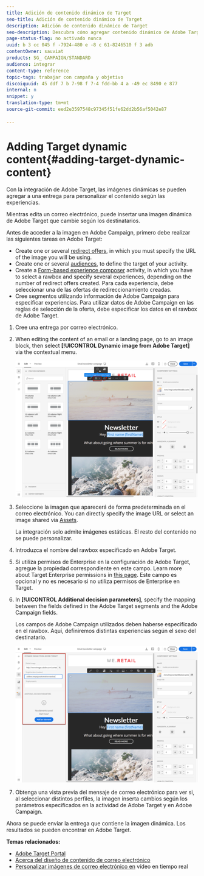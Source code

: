 ```yaml
---
title: Adición de contenido dinámico de Target
seo-title: Adición de contenido dinámico de Target
description: Adición de contenido dinámico de Target
seo-description: Descubra cómo agregar contenido dinámico de Adobe Target en una de sus entregas de Adobe Campaign.
page-status-flag: no activado nunca
uuid: b 3 cc 045 f -7924-480 e -8 c 61-8246510 f 3 adb
contentOwner: sauviat
products: SG_ CAMPAIGN/STANDARD
audience: integrar
content-type: reference
topic-tags: trabajar con campaña y objetivo
discoiquuid: 45 ddf 7 b 7-98 f 7-4 fdd-bb 4 a -49 ec 8490 e 877
internal: n
snippet: y
translation-type: tm+mt
source-git-commit: eed2e3597548c97345f51fe62dd2b56af5042e87

---
```



# Adding Target dynamic content{#adding-target-dynamic-content}

Con la integración de Adobe Target, las imágenes dinámicas se pueden agregar a una entrega para personalizar el contenido según las experiencias.

Mientras edita un correo electrónico, puede insertar una imagen dinámica de Adobe Target que cambie según los destinatarios.

Antes de acceder a la imagen en Adobe Campaign, primero debe realizar las siguientes tareas en Adobe Target:

* Create one or several [redirect offers](https://docs.adobe.com/content/help/en/target/using/experiences/offers/offer-redirect.html), in which you must specify the URL of the image you will be using.
* Create one or several [audiences](https://marketing.adobe.com/resources/help/en_US/target/ov/c_about_segments.html), to define the target of your activity.
* Create a [Form-based experience composer](https://marketing.adobe.com/resources/help/en_US/target/target/t_form_experience_composer.html) activity, in which you have to select a rawbox and specify several experiences, depending on the number of redirect offers created. Para cada experiencia, debe seleccionar una de las ofertas de redireccionamiento creadas.
* Cree segmentos utilizando información de Adobe Campaign para especificar experiencias. Para utilizar datos de Adobe Campaign en las reglas de selección de la oferta, debe especificar los datos en el rawbox de Adobe Target.

1. Cree una entrega por correo electrónico.
1. When editing the content of an email or a landing page, go to an image block, then select **[!UICONTROL Dynamic image from Adobe Target]** via the contextual menu.

   ![](assets/tar_insert_dynamic_image.png)

1. Seleccione la imagen que aparecerá de forma predeterminada en el correo electrónico. You can directly specify the image URL or select an image shared via [Assets](../../integrating/using/working-with-campaign-and-assets-core-service.md).

   La integración solo admite imágenes estáticas. El resto del contenido no se puede personalizar.

1. Introduzca el nombre del rawbox especificado en Adobe Target.
1. Si utiliza permisos de Enterprise en la configuración de Adobe Target, agregue la propiedad correspondiente en este campo. Learn more about Target Enterprise permissions in [this page](https://marketing.adobe.com/resources/help/en_US/target/target/properties-overview.html). Este campo es opcional y no es necesario si no utiliza permisos de Enterprise en Target.
1. In **[!UICONTROL Additional decision parameters]**, specify the mapping between the fields defined in the Adobe Target segments and the Adobe Campaign fields.

   Los campos de Adobe Campaign utilizados deben haberse especificado en el rawbox. Aquí, definiremos distintas experiencias según el sexo del destinatario.

   ![](assets/tar_additional_decisionning_parameters.png)

1. Obtenga una vista previa del mensaje de correo electrónico para ver si, al seleccionar distintos perfiles, la imagen inserta cambios según los parámetros especificados en la actividad de Adobe Target y en Adobe Campaign.

Ahora se puede enviar la entrega que contiene la imagen dinámica. Los resultados se pueden encontrar en Adobe Target.

**Temas relacionados:**

* [Adobe Target Portal](https://marketing.adobe.com/resources/help/en_US/target/a4t/c_campaign_and_target.html)
* [Acerca del diseño de contenido de correo electrónico](../../designing/using/about-email-content-design.md)
* [Personalizar imágenes de correo electrónico en](https://helpx.adobe.com/marketing-cloud/how-to/email-marketing.html) vídeo en tiempo real

